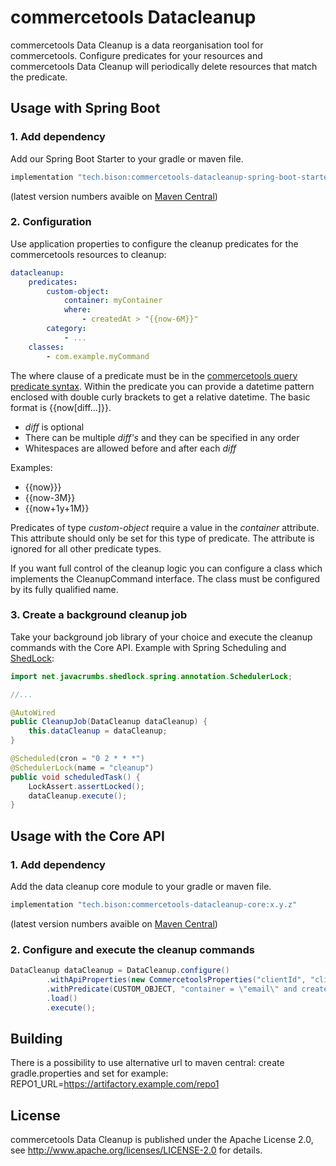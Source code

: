 # commercetools Datacleanup

commercetools Data Cleanup is a data reorganisation tool for commercetools. Configure predicates for your resources and commercetools Data Cleanup will periodically delete resources that match the predicate.

## Usage with Spring Boot

### 1. Add dependency

Add our Spring Boot Starter to your gradle or maven file.

```groovy
implementation "tech.bison:commercetools-datacleanup-spring-boot-starter:x.y.z"
```

(latest version numbers avaible on [Maven Central](https://central.sonatype.com/search?namespace=tech.bison&name=commercetools-datacleanup-spring-boot-starter))

### 2. Configuration

Use application properties to configure the cleanup predicates for the commercetools resources to cleanup:

```yaml
datacleanup:
    predicates:
        custom-object:
            container: myContainer
            where:
                - createdAt > "{{now-6M}}"
        category:
            - ...
    classes:
        - com.example.myCommand

```

The where clause of a predicate must be in the [commercetools query predicate syntax](https://docs.commercetools.com/api/predicates/query). Within the predicate you can provide a datetime pattern enclosed with double curly brackets to get a relative datetime. The basic format is {{now[diff...]}}.

- _diff_ is optional
- There can be multiple _diff's_ and they can be specified in any order
- Whitespaces are allowed before and after each _diff_

Examples:

- {{now}}}
- {{now-3M}}
- {{now+1y+1M}}

Predicates of type _custom-object_ require a value in the _container_ attribute. This attribute should only be set for this type of predicate. The attribute is ignored for all other predicate types.

If you want full control of the cleanup logic you can configure a class which implements the CleanupCommand interface. The class must be configured by its fully qualified name.

### 3. Create a background cleanup job

Take your background job library of your choice and execute the cleanup commands with the Core API.
Example with Spring Scheduling and [ShedLock](https://github.com/lukas-krecan/ShedLock):

```java
import net.javacrumbs.shedlock.spring.annotation.SchedulerLock;

//...

@AutoWired
public CleanupJob(DataCleanup dataCleanup) {
    this.dataCleanup = dataCleanup;
}

@Scheduled(cron = "0 2 * * *")
@SchedulerLock(name = "cleanup")
public void scheduledTask() {
    LockAssert.assertLocked();
    dataCleanup.execute();
}
```

## Usage with the Core API

### 1. Add dependency

Add the data cleanup core module to your gradle or maven file.

```groovy
implementation "tech.bison:commercetools-datacleanup-core:x.y.z"
```

(latest version numbers avaible on [Maven Central](https://central.sonatype.com/search?namespace=tech.bison&name=commercetools-datacleanup-core))

### 2. Configure and execute the cleanup commands

```java
DataCleanup dataCleanup = DataCleanup.configure()
        .withApiProperties(new CommercetoolsProperties("clientId", "clientSecret", "apiUrl", "authUrl", "projectKey"))
        .withPredicate(CUSTOM_OBJECT, "container = \"email\" and createdAt > \"2024 - 08 - 28T08:25:59.157Z\"")
        .load()
        .execute();
```

## Building

There is a possibility to use alternative url to maven central:
create gradle.properties and set for example:
REPO1_URL=https://artifactory.example.com/repo1

## License

commercetools Data Cleanup is published under the Apache License 2.0, see http://www.apache.org/licenses/LICENSE-2.0 for details.
